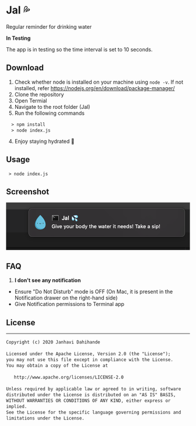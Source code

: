 Jal 💦
=======

Regular reminder for drinking water

**In Testing**

The app is in testing so the time interval is set to 10 seconds.

Download
-----

1. Check whether node is installed on your machine using `node -v`. If not installed, refer https://nodejs.org/en/download/package-manager/
2. Clone the repository
3. Open Termial
4. Navigate to the root folder (Jal)
5. Run the following commands
  ```
    > npm install
    > node index.js
  ```
4. Enjoy staying hydrated 🎉 

Usage
-----  
```
 > node index.js
```

Screenshot
-----  

<img alt="Sample Screenshot" src="https://raw.githubusercontent.com/JanhaviDahihande/Jal/master/Sample%20Notification.png" />

FAQ
-----  
1. **I don't see any notification**
  - Ensure "Do Not Disturb" mode is OFF (On Mac, it is present in the Notification drawer on the right-hand side)
  - Give Notification permissions to Terminal app
  
## License
-------

    Copyright (c) 2020 Janhavi Dahihande

    Licensed under the Apache License, Version 2.0 (the "License");
    you may not use this file except in compliance with the License.
    You may obtain a copy of the License at

       http://www.apache.org/licenses/LICENSE-2.0

    Unless required by applicable law or agreed to in writing, software
    distributed under the License is distributed on an "AS IS" BASIS,
    WITHOUT WARRANTIES OR CONDITIONS OF ANY KIND, either express or implied.
    See the License for the specific language governing permissions and
    limitations under the License.
